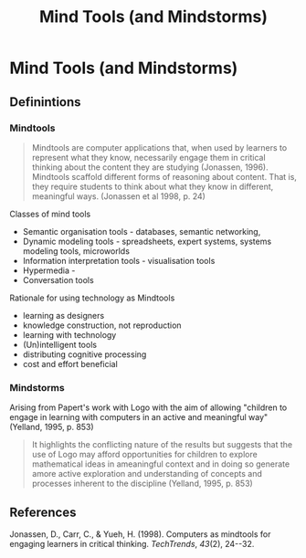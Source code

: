 ﻿---
backlinks:
- title: 'Teaching '
  url: /sense/Teaching/teaching.html
title: Mind Tools (and Mindstorms)
---
# Mind Tools (and Mindstorms)




## Definintions

### Mindtools

> Mindtools are computer applications that, when used by learners to represent what they know, necessarily engage them in critical thinking about the content they are studying (Jonassen, 1996). Mindtools scaffold different forms of reasoning about content. That is, they require students to think about what they know in different, meaningful ways. (Jonassen et al 1998, p. 24)

Classes of mind tools
- Semantic organisation tools - databases, semantic networking, 
- Dynamic modeling tools - spreadsheets, expert systems, systems modeling tools, microworlds
- Information interpretation tools - visualisation tools
- Hypermedia - 
- Conversation tools

Rationale for using technology as Mindtools
- learning as designers
- knowledge construction, not reproduction
- learning with technology 
- (Un)intelligent tools
- distributing cognitive processing
- cost and effort beneficial



### Mindstorms

Arising from Papert's work with Logo with the aim of allowing "children to engage in learning  with computers in an active and meaningful way" (Yelland, 1995, p. 853)

> It highlights the conflicting nature of the results but suggests that the use of Logo may afford opportunities for children to explore mathematical ideas in ameaningful context and in doing so generate amore active exploration and understanding of concepts and processes inherent to the discipline (Yelland, 1995, p. 853)

## References

Jonassen, D., Carr, C., & Yueh, H. (1998). Computers as mindtools for engaging learners in critical thinking. *TechTrends*, *43*(2), 24--32.